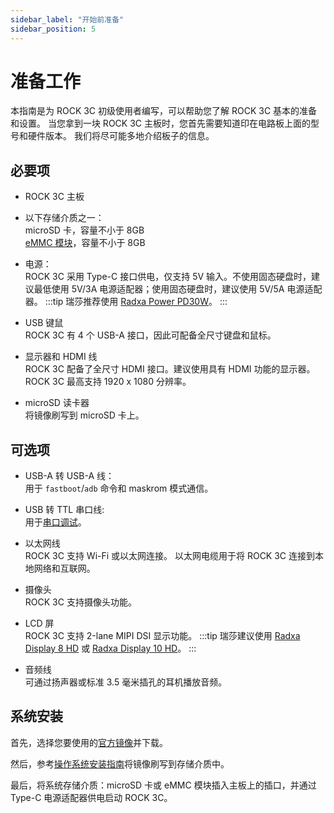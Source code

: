 ```yaml
---
sidebar_label: "开始前准备"
sidebar_position: 5
---
```


# 准备工作

本指南是为 ROCK 3C 初级使用者编写，可以帮助您了解 ROCK 3C 基本的准备和设置。
当您拿到一块 ROCK 3C 主板时，您首先需要知道印在电路板上面的型号和硬件版本。
我们将尽可能多地介绍板子的信息。

## 必要项

- ROCK 3C 主板

- 以下存储介质之一：  
  microSD 卡，容量不小于 8GB  
  [eMMC 模块](/accessories/emmc_module)，容量不小于 8GB

- 电源：  
  ROCK 3C 采用 Type-C 接口供电，仅支持 5V 输入。不使用固态硬盘时，建议最低使用 5V/3A 电源适配器；使用固态硬盘时，建议使用 5V/5A 电源适配器。
  :::tip
  瑞莎推荐使用 [Radxa Power PD30W](/accessories/pd_30w)。
  :::

- USB 键鼠  
  ROCK 3C 有 4 个 USB-A 接口，因此可配备全尺寸键盘和鼠标。

- 显示器和 HDMI 线  
  ROCK 3C 配备了全尺寸 HDMI 接口。建议使用具有 HDMI 功能的显示器。
  ROCK 3C 最高支持 1920 x 1080 分辨率。

- microSD 读卡器  
  将镜像刷写到 microSD 卡上。

## 可选项

- USB-A 转 USB-A 线：  
  用于 `fastboot`/`adb` 命令和 maskrom 模式通信。

- USB 转 TTL 串口线:  
  用于[串口调试](/general-tutorial/serial)。

- 以太网线  
  ROCK 3C 支持 Wi-Fi 或以太网连接。
  以太网电缆用于将 ROCK 3C 连接到本地网络和互联网。

- 摄像头  
  ROCK 3C 支持摄像头功能。

- LCD 屏  
  ROCK 3C 支持 2-lane MIPI DSI 显示功能。
  :::tip
  瑞莎建议使用 [Radxa Display 8 HD](/accessories/lcd-8-hd) 或 [Radxa Display 10 HD](/accessories/lcd-10-hd)。
  :::

- 音频线  
  可通过扬声器或标准 3.5 毫米插孔的耳机播放音频。

## 系统安装

首先，选择您要使用的[官方镜像](/rock3/official-images)并下载。

然后，参考[操作系统安装指南](/general-tutorial/os-installation)将镜像刷写到存储介质中。

最后，将系统存储介质：microSD 卡或 eMMC 模块插入主板上的插口，并通过 Type-C 电源适配器供电启动 ROCK 3C。
